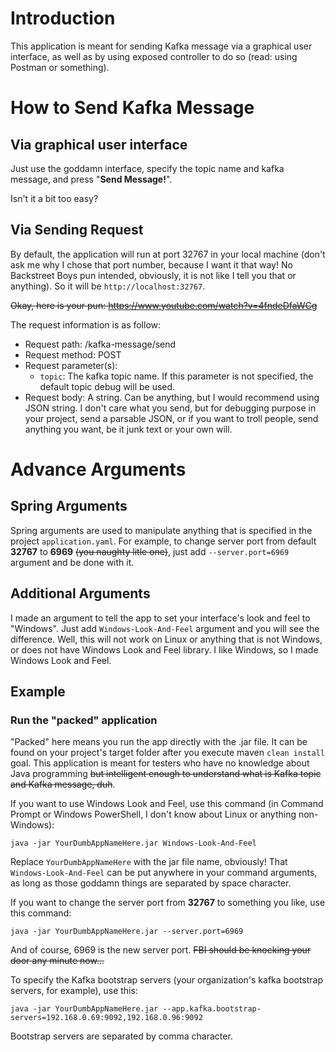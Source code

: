 # Introduction

This application is meant for sending Kafka message via a graphical user interface, as well as by using exposed controller to do so (read: using Postman or something).

# How to Send Kafka Message

## Via graphical user interface
Just use the goddamn interface, specify the topic name and kafka message, and press "**Send Message!**".

Isn't it a bit too easy?

## Via Sending Request
By default, the application will run at port 32767 in your local machine (don't ask me why I chose that port number, because I want it that way! No Backstreet Boys pun intended, obviously, it is not like I tell you that or anything). So it will be `http://localhost:32767`.

~~Okay, here is your pun: https://www.youtube.com/watch?v=4fndeDfaWCg~~

The request information is as follow:
- Request path: /kafka-message/send
- Request method: POST
- Request parameter(s):
  - `topic`: The kafka topic name. If this parameter is not specified, the default topic debug will be used.
- Request body: A string. Can be anything, but I would recommend using JSON string. I don't care what you send, but for debugging purpose in your project, send a parsable JSON, or if you want to troll people, send anything you want, be it junk text or your own will.

# Advance Arguments

## Spring Arguments
Spring arguments are used to manipulate anything that is specified in the project `application.yaml`. For example, to change server port from default **32767** to **6969** ~~(you naughty litle one)~~, just add `--server.port=6969` argument and be done with it.

## Additional Arguments
I made an argument to tell the app to set your interface's look and feel to "Windows". Just add `Windows-Look-And-Feel` argument and you will see the difference. Well, this will not work on Linux or anything that is not Windows, or does not have Windows Look and Feel library. I like Windows, so I made Windows Look and Feel.

## Example

### Run the "packed" application
"Packed" here means you run the app directly with the .jar file. It can be found on your project's target folder after you execute maven `clean install` goal. This application is meant for testers who have no knowledge about Java programming ~~but intelligent enough to understand what is Kafka topic and Kafka message, duh~~.

If you want to use Windows Look and Feel, use this command (in Command Prompt or Windows PowerShell, I don't know about Linux or anything non-Windows):

```java -jar YourDumbAppNameHere.jar Windows-Look-And-Feel```

Replace `YourDumbAppNameHere` with the jar file name, obviously! That `Windows-Look-And-Feel` can be put anywhere in your command arguments, as long as those goddamn things are separated by space character.

If you want to change the server port from **32767** to something you like, use this command:

```java -jar YourDumbAppNameHere.jar --server.port=6969```

And of course, 6969 is the new server port. ~~FBI should be knocking your door any minute now...~~

To specify the Kafka bootstrap servers (your organization's kafka bootstrap servers, for example), use this:

```java -jar YourDumbAppNameHere.jar --app.kafka.bootstrap-servers=192.168.0.69:9092,192.168.0.96:9092```

Bootstrap servers are separated by comma character.
